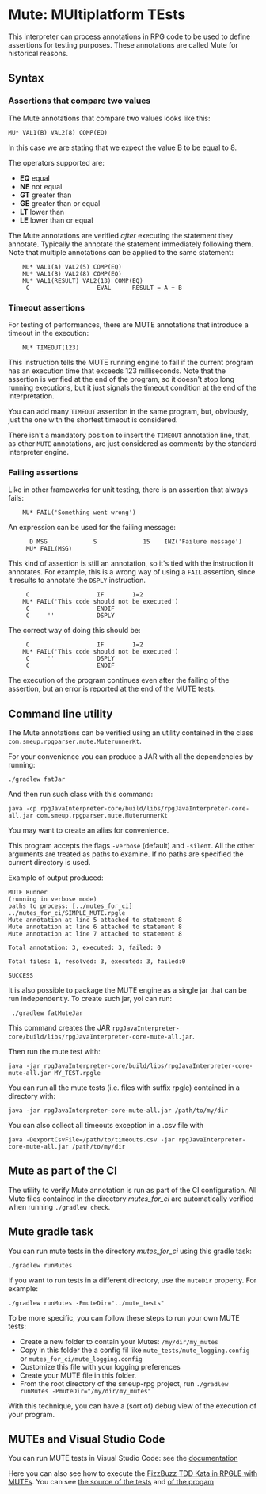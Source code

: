 # Mute: MUltiplatform TEsts

This interpreter can process annotations in RPG code to be used to define assertions for testing purposes. These annotations are called Mute for historical reasons.

## Syntax

### Assertions that compare two values
The Mute annotations that compare two values looks like this:

```
MU* VAL1(B) VAL2(8) COMP(EQ)
```

In this case we are stating that we expect the value B to be equal to 8.

The operators supported are:
   
* **EQ** equal
* **NE** not equal
* **GT** greater than
* **GE** greater than or equal
* **LT** lower than
* **LE** lower than or equal

The Mute annotations are verified _after_ executing the statement they annotate. Typically the annotate the statement immediately following them. Note that multiple annotations can be applied to the same statement:

```
    MU* VAL1(A) VAL2(5) COMP(EQ)
    MU* VAL1(B) VAL2(8) COMP(EQ)
    MU* VAL1(RESULT) VAL2(13) COMP(EQ)
     C                   EVAL      RESULT = A + B
```     
### Timeout assertions 

For testing of performances, there are MUTE annotations that introduce a timeout in the execution:

```
    MU* TIMEOUT(123)
```

This instruction tells the MUTE running engine to fail if the current program has an execution time that exceeds 123 milliseconds.
Note that the assertion is verified at the end of the program, so it doesn't stop long running executions, but it just signals the timeout condition at the end of the interpretation.

You can add many ```TIMEOUT``` assertion in the same program, but, obviously, just the one with the shortest timeout is considered.

There isn't a mandatory position to insert the ```TIMEOUT``` annotation line, that, as other ```MUTE``` annotations, are just considered as comments by the standard interpreter engine.

### Failing assertions 

Like in other frameworks for unit testing, there is an assertion that always fails: 

```
    MU* FAIL('Something went wrong')
```

An expression can be used for the failing message:

``` 
      D MSG             S             15    INZ('Failure message')
     MU* FAIL(MSG)
 ```

This kind of assertion is still an annotation, so it's tied with the instruction it annotates.
For example, this is a wrong way of using a ```FAIL``` assertion, since it results to annotate the ```DSPLY``` instruction.

```
     C                   IF        1=2
    MU* FAIL('This code should not be executed')
     C                   ENDIF
     C     ''            DSPLY
```

The correct way of doing this should be:

```
     C                   IF        1=2
    MU* FAIL('This code should not be executed')
     C     ''            DSPLY
     C                   ENDIF
```

The execution of the program continues even after the failing of the assertion, but an error is reported at the end of the MUTE tests.

## Command line utility

The Mute annotations can be verified using an utility contained in the class `com.smeup.rpgparser.mute.MuterunnerKt`.

For your convenience you can produce a JAR with all the dependencies by running:

```
./gradlew fatJar
```

And then run such class with this command:

```
java -cp rpgJavaInterpreter-core/build/libs/rpgJavaInterpreter-core-all.jar com.smeup.rpgparser.mute.MuterunnerKt
```

You may want to create an alias for convenience.

This program accepts the flags `-verbose` (default) and `-silent`.
All the other arguments are treated as paths to examine. If no paths are specified
the current directory is used.

Example of output produced:

```
MUTE Runner
(running in verbose mode)
paths to process: [../mutes_for_ci]
../mutes_for_ci/SIMPLE_MUTE.rpgle
Mute annotation at line 5 attached to statement 8
Mute annotation at line 6 attached to statement 8
Mute annotation at line 7 attached to statement 8

Total annotation: 3, executed: 3, failed: 0

Total files: 1, resolved: 3, executed: 3, failed:0

SUCCESS
```
It is also possible to package the MUTE engine as a single jar that can be run independently. To create such jar, yoi can run:

```
 ./gradlew fatMuteJar
 ```

This command creates the JAR `rpgJavaInterpreter-core/build/libs/rpgJavaInterpreter-core-mute-all.jar`.

Then run the mute test with:

```
java -jar rpgJavaInterpreter-core/build/libs/rpgJavaInterpreter-core-mute-all.jar MY_TEST.rpgle
```

You can run all the mute tests (i.e. files with suffix rpgle) contained in a directory with:

```
java -jar rpgJavaInterpreter-core-mute-all.jar /path/to/my/dir
```

You can also collect all timeouts exception in a .csv file with

```
java -DexportCsvFile=/path/to/timeouts.csv -jar rpgJavaInterpreter-core-mute-all.jar /path/to/my/dir
```


## Mute as part of the CI

The utility to verify Mute annotation is run as part of the CI configuration. All Mute files contained in the directory _mutes_for_ci_ are automatically verified when running `./gradlew check`.

## Mute gradle task

You can run mute tests in the directory _mutes_for_ci_ using this gradle task:
```
./gradlew runMutes
```

If you want to run tests in a different directory, use the ```muteDir``` property. For example:
```
./gradlew runMutes -PmuteDir="../mute_tests"
```

To be more specific, you can follow these steps to run your own MUTE tests:

- Create a new folder to contain your Mutes: ```/my/dir/my_mutes```
- Copy in this folder the a config fil like ```mute_tests/mute_logging.config``` or  ```mutes_for_ci/mute_logging.config```
- Customize this file with your logging preferences
- Create your MUTE file in this folder.
- From the root directory of the smeup-rpg project, run ```./gradlew runMutes -PmuteDir="/my/dir/my_mutes"```

With this technique, you can have a (sort of) debug view of the execution of your program.

## MUTEs and Visual Studio Code

You can run MUTE tests in Visual Studio Code: see the [documentation](visual_studio_code.md)

Here you can also see how to execute the [FizzBuzz TDD Kata in RPGLE with MUTEs](https://www.youtube.com/watch?v=AvFv2CMFzbs&feature=youtu.be). 
You can see [the source of the tests](../rpgJavaInterpreter-core/src/test/resources/mute/FIZZBUZZTEST.rpgle) and [of the progam](../rpgJavaInterpreter-core/src/test/resources/mute/FIZZBUZZ.rpgle)
